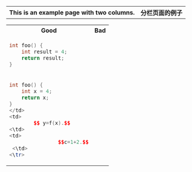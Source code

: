 

<table>
<tr>
<th> This is an example page with two columns. </th>
<th> 分栏页面的例子 </th>
</tr>





<table>
<tr>
<th> Good </th>
<th> Bad </th>
</tr>
<tr>
<td>

```c++
int foo() {
    int result = 4;
    return result;
}
```

</td>
    </tr>
    <tr>
<td>

```c++
int foo() { 
    int x = 4;
    return x;
}
</td>
<td>
        $$ y=f(x).$$
<\td>
<td>
                $$c=1+2.$$
 <\td>
<\tr>
